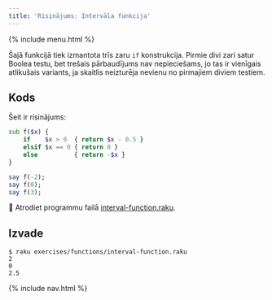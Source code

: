 ```yaml
---
title: 'Risinājums: Intervāla funkcija'
---
```


{% include menu.html %}

Šajā funkcijā tiek izmantota trīs zaru `if` konstrukcija. Pirmie divi zari satur Boolea testu, bet trešais pārbaudījums nav nepieciešams, jo tas ir vienīgais atlikušais variants, ja skaitlis neizturēja nevienu no pirmajiem diviem testiem.

## Kods

Šeit ir risinājums:

```raku
sub f($x) {
    if    $x > 0  { return $x - 0.5 }
    elsif $x == 0 { return 0 }
    else          { return -$x }
}

say f(-2);
say f(0);
say f(3);
```

🦋 Atrodiet programmu failā [interval-function.raku](https://github.com/ash/raku-course/blob/master/exercises/functions/interval-function.raku).

## Izvade

```console
$ raku exercises/functions/interval-function.raku
2
0
2.5
```

{% include nav.html %}